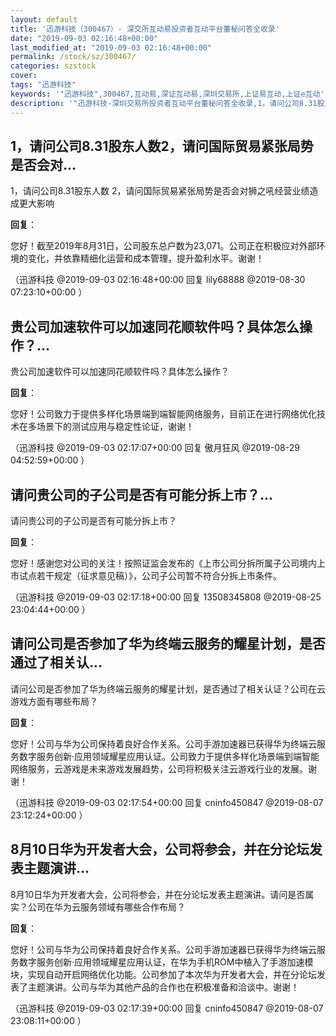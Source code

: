 ```yaml
---
layout: default
title: '迅游科技（300467）- 深交所互动易投资者互动平台董秘问答全收录'
date: "2019-09-03 02:16:48+00:00"
last_modified_at: "2019-09-03 02:16:48+00:00"
permalink: /stock/sz/300467/
categories: szstock
cover: 
tags: "迅游科技"
keywords: '"迅游科技",300467,互动易,深证互动易,深圳交易所,上证易互动,上证e互动'
description: '"迅游科技-深圳交易所投资者互动平台董秘问答全收录,1，请问公司8.31股东人数                               2，请问国际贸易紧张局势是否会对狮之吼经营业绩造成更大影响"'
---
```


## 1，请问公司8.31股东人数2，请问国际贸易紧张局势是否会对...

1，请问公司8.31股东人数                               2，请问国际贸易紧张局势是否会对狮之吼经营业绩造成更大影响

**回复**：

您好！截至2019年8月31日，公司股东总户数为23,071。公司正在积极应对外部环境的变化，并依靠精细化运营和成本管理，提升盈利水平。谢谢！ 

（迅游科技  @2019-09-03 02:16:48+00:00 回复 lily68888  @2019-08-30 07:23:10+00:00 ）

## 贵公司加速软件可以加速同花顺软件吗？具体怎么操作？...

贵公司加速软件可以加速同花顺软件吗？具体怎么操作？

**回复**：

您好！公司致力于提供多样化场景端到端智能网络服务，目前正在进行网络优化技术在多场景下的测试应用与稳定性论证，谢谢！ 

（迅游科技  @2019-09-03 02:17:07+00:00 回复 傲月狂风  @2019-08-29 04:52:59+00:00 ）

## 请问贵公司的子公司是否有可能分拆上市？...

请问贵公司的子公司是否有可能分拆上市？

**回复**：

您好！感谢您对公司的关注！按照证监会发布的《上市公司分拆所属子公司境内上市试点若干规定（征求意见稿）》，公司子公司暂不符合分拆上市条件。 

（迅游科技  @2019-09-03 02:17:18+00:00 回复 13508345808  @2019-08-25 23:04:44+00:00 ）

## 请问公司是否参加了华为终端云服务的耀星计划，是否通过了相关认...

请问公司是否参加了华为终端云服务的耀星计划，是否通过了相关认证？公司在云游戏方面有哪些布局？

**回复**：

您好！公司与华为公司保持着良好合作关系。公司手游加速器已获得华为终端云服务数字服务创新·应用领域耀星应用认证。公司致力于提供多样化场景端到端智能网络服务，云游戏是未来游戏发展趋势，公司将积极关注云游戏行业的发展。谢谢！ 

（迅游科技  @2019-09-03 02:17:54+00:00 回复 cninfo450847  @2019-08-07 23:12:24+00:00 ）

## 8月10日华为开发者大会，公司将参会，并在分论坛发表主题演讲...

8月10日华为开发者大会，公司将参会，并在分论坛发表主题演讲。请问是否属实？公司在华为云服务领域有哪些合作布局？

**回复**：

您好！公司与华为公司保持着良好合作关系。公司手游加速器已获得华为终端云服务数字服务创新·应用领域耀星应用认证，在华为手机ROM中植入了手游加速模块，实现自动开启网络优化功能。公司参加了本次华为开发者大会，并在分论坛发表了主题演讲。公司与华为其他产品的合作也在积极准备和洽谈中。谢谢！ 

（迅游科技  @2019-09-03 02:17:39+00:00 回复 cninfo450847  @2019-08-07 23:08:11+00:00 ）

